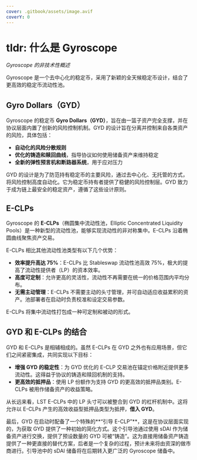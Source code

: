 ```yaml
---
cover: .gitbook/assets/image.avif
coverY: 0
---
```


# tldr: 什么是 Gyroscope

_Gyroscope 的非技术性概述_

Gyroscope 是一个去中心化的稳定币，采用了新颖的全天候稳定币设计，结合了更高效的稳定币流动性池。

## Gyro Dollars（GYD）

Gyroscope 的稳定币 **Gyro Dollars（GYD）**，旨在由一篮子资产完全支撑，并在协议层面内置了创新的风险控制机制。GYD 的设计旨在分离并控制来自各类资产的风险，具体包括：

* **自动化的风险分散规则**
* **优化的铸造和赎回曲线**，指导协议如何使用储备资产来维持稳定
* **全新的弹性预言机和断路器系统**，用于应对压力

GYD 的设计是为了防范持有稳定币的主要风险，通过去中心化、无托管的方式，将风险控制高度自动化。它为稳定币持有者提供了稳健的风险控制层。GYD 致力于成为链上最安全的稳定资产，遵循了这些设计原则。

## E-CLPs

Gyroscope 的 **E-CLPs**（椭圆集中流动性池，Elliptic Concentrated Liquidity Pools）是一种新型的流动性池，能够实现流动性的非对称集中。E-CLPs 沿着椭圆曲线聚焦资产交易。

E-CLPs 相比其他流动性池类型有以下几个优势：

* **效率提升高达 75%**：E-CLPs 比 Stableswap 流动性池高效 75%，极大的提高了流动性提供者（LP）的资本效率。
* **高度可定制**：允许更高的灵活性，流动性不再需要在统一的价格范围内平均分布。
* **无需主动管理**：E-CLPs 不需要主动的头寸管理，并可自动适应收益累积的资产。池部署者在启动时负责校准和设定交易参数。

E-CLPs 将集中流动性打包成一种可定制和被动的形式。

## GYD 和 E-CLPs 的结合

GYD 和 E-CLPs 是相辅相成的。虽然 E-CLPs 在 GYD 之外也有应用场景，但它们之间紧密集成，共同实现以下目标：

* **增强 GYD 的稳定性**：为 GYD 优化的 E-CLP 交易池在锚定价格附近提供更多流动性。这得益于协议的铸造和赎回机制的支持。
* **更高效的抵押品**：使用 LP 份额作为支持 GYD 的更高效的抵押品类别。E-CLPs 被用作储备资产的收益策略。

从长远来看，LST E-CLPs 中的 LP 头寸可以被整合到 GYD 的杠杆机制中。这将允许以 E-CLPs 产生的高效收益型抵押品类型为抵押，**借入 GYD**。

最后，GYD 在启动时配备了一个特殊的\*\*“引导 E-CLP”\*\*，这是在协议层面实现的，为获取 GYD 提供了一种初始的简化方式。这个引导池通过使用 sDAI 作为储备资产进行交换，提供了预设数量的 GYD 可被“铸造”。这为直接用储备资产铸造提供了一种更直接的替代方案，后者是一个复杂的过程，预计未来将由资深的做市商进行。引导池中的 sDAI 储备将在后期转入更广泛的 Gyroscope 储备中。
